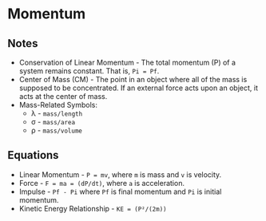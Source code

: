 # Momentum

## Notes
- Conservation of Linear Momentum - The total momentum (P) of a system remains constant. That is, `Pi = Pf`.
- Center of Mass (CM) - The point in an object where all of the mass is supposed to be concentrated. If an external force acts upon an object, it acts at the center of mass.
- Mass-Related Symbols:
  - λ - `mass/length`
  - σ - `mass/area`
  - ρ - `mass/volume`

## Equations
- Linear Momentum - `P = mv`, where `m` is mass and `v` is velocity.
- Force - `F = ma = (dP/dt)`, where `a` is acceleration.
- Impulse - `Pf - Pi` where `Pf` is final momentum and `Pi` is initial momentum.
- Kinetic Energy Relationship - `KE = (P²/(2m))`
